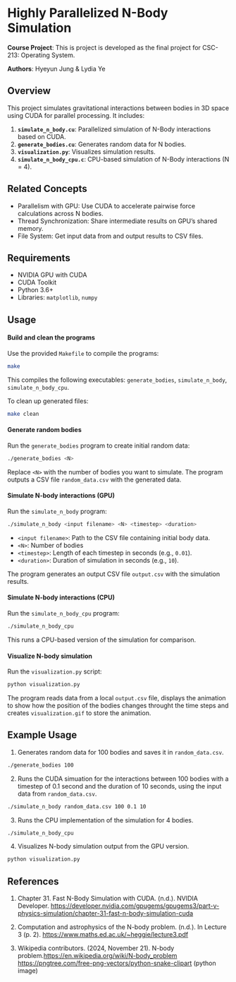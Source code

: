 # Highly Parallelized N-Body Simulation

**Course Project**: This is project is developed as the final project for CSC-213: Operating System.

**Authors**: Hyeyun Jung & Lydia Ye

## Overview

This project simulates gravitational interactions between bodies in 3D space using CUDA for parallel processing. It includes:

1. **`simulate_n_body.cu`**: Parallelized simulation of N-Body interactions based on CUDA.
2. **`generate_bodies.cu`**: Generates random data for N bodies.
3. **`visualization.py`**: Visualizes simulation results.
4. **`simulate_n_body_cpu.c`**: CPU-based simulation of N-Body interactions (N = 4).

## Related Concepts

- Parallelism with GPU: Use CUDA to accelerate pairwise force calculations across N bodies.
- Thread Synchronization: Share intermediate results on GPU’s shared memory.
- File System: Get input data from and output results to CSV files.

## Requirements

- NVIDIA GPU with CUDA
- CUDA Toolkit
- Python 3.6+
- Libraries: `matplotlib`, `numpy`

## Usage

#### Build and clean the programs

Use the provided `Makefile` to compile the programs:

```bash
make
```

This compiles the following executables: `generate_bodies`, `simulate_n_body`, `simulate_n_body_cpu`.

To clean up generated files:

```bash
make clean
```

#### Generate random bodies

Run the `generate_bodies` program to create initial random data:

```bash
./generate_bodies <N>
```

Replace `<N>` with the number of bodies you want to simulate. The program outputs a CSV file `random_data.csv` with the generated data.

#### Simulate N-body interactions (GPU)

Run the `simulate_n_body` program:

```bash
./simulate_n_body <input filename> <N> <timestep> <duration>
```

- `<input filename>`: Path to the CSV file containing initial body data.
- `<N>`: Number of bodies
- `<timestep>`: Length of each timestep in seconds (e.g., `0.01`).
- `<duration>`: Duration of simulation in seconds (e.g., `10`).

The program generates an output CSV file `output.csv` with the simulation results.

#### Simulate N-body interactions (CPU)

Run the `simulate_n_body_cpu` program:

```bash
./simulate_n_body_cpu
```

This runs a CPU-based version of the simulation for comparison.

#### Visualize N-body simulation

Run the `visualization.py` script:

```bash
python visualization.py
```

The program reads data from a local `output.csv` file, displays the animation to show how the position of the bodies changes throught the time steps and creates `visualization.gif` to store the animation.

## Example Usage

1. Generates random data for 100 bodies and saves it in `random_data.csv`.

```bash
./generate_bodies 100
```

2. Runs the CUDA simuation for the interactions between 100 bodies with a timestep of 0.1 second and the duration of 10 seconds, using the input data from `random_data.csv`.

```bash
./simulate_n_body random_data.csv 100 0.1 10
```

3. Runs the CPU implementation of the simulation for 4 bodies.

```bash
./simulate_n_body_cpu
```

4. Visualizes N-body simulation output from the GPU version.

```bash
python visualization.py
```

## References

1. Chapter 31. Fast N-Body Simulation with CUDA. (n.d.). NVIDIA Developer. https://developer.nvidia.com/gpugems/gpugems3/part-v-physics-simulation/chapter-31-fast-n-body-simulation-cuda

2. Computation and astrophysics of the N-body problem. (n.d.). In Lecture 3 (p. 2). https://www.maths.ed.ac.uk/~heggie/lecture3.pdf

3. Wikipedia contributors. (2024, November 21). N-body problem.https://en.wikipedia.org/wiki/N-body_problem
   https://pngtree.com/free-png-vectors/python-snake-clipart (python image)
